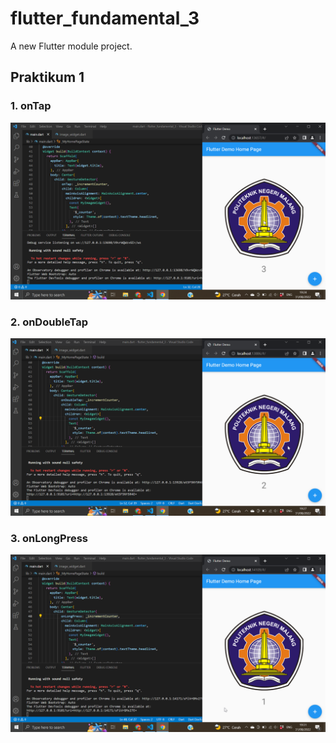 # flutter_fundamental_3

A new Flutter module project.

## Praktikum 1

### 1. onTap
![Screenshot hello_world](images/18-01.png)

### 2. onDoubleTap
![Screenshot hello_world](images/18-02.png)

### 3. onLongPress
![Screenshot hello_world](images/18-03.png)